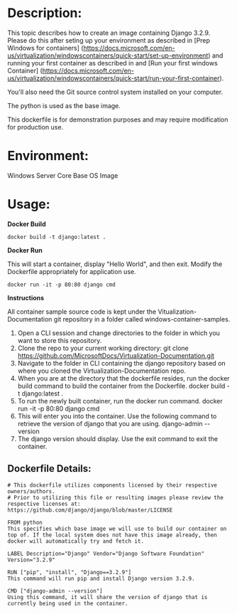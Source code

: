# Description:

This topic describes how to create an image containing Django 3.2.9. Please do this after seting up your environment as described in [Prep Windows for containers] (https://docs.microsoft.com/en-us/virtualization/windowscontainers/quick-start/set-up-environment) and running your first container as described in and [Run your first windows Container] (https://docs.microsoft.com/en-us/virtualization/windowscontainers/quick-start/run-your-first-container).

You'll also need the Git source control system installed on your computer.

The python is used as the base image.

This dockerfile is for demonstration purposes and may require modification for production use. 

# Environment:

Windows Server Core Base OS Image

# Usage:

**Docker Build**

```
docker build -t django:latest .
```

**Docker Run** 

This will start a container, display "Hello World", and then exit. Modify the Dockerfile appropriately for application use. 

```
docker run -it -p 80:80 django cmd
```

**Instructions**

All container sample source code is kept under the Vitualization-Documentation git repository in a folder called windows-container-samples.
1. Open a CLI session and change directories to the folder in which you want to store this repository. 
2. Clone the repo to your current working directory:
    git clone https://github.com/MicrosoftDocs/Virtualization-Documentation.git
3. Navigate to the folder in CLI containing the django repository based on where you cloned the Virtualization-Documentation repo.
4. When you are at the directory that the dockerfile resides, run the docker build command to build the container from the Dockerfile.
    docker build -t django:latest .
5. To run the newly built container, run the docker run command.
    docker run -it -p 80:80 django cmd
6. This will enter you into the container. Use the following command to retrieve the version of django that you are using.
    django-admin --version
7. The django version should display. Use the exit command to exit the container.

## Dockerfile Details:
```
# This dockerfile utilizes components licensed by their respective owners/authors.
# Prior to utilizing this file or resulting images please review the respective licenses at: https://github.com/django/django/blob/master/LICENSE

FROM python
This specifies which base image we will use to build our container on top of. If the local system does not have this image already, then docker will automatically try and fetch it. 

LABEL Description="Django" Vendor="Django Software Foundation" Version="3.2.9"

RUN ["pip", "install", "Django==3.2.9"]
This command will run pip and install Django version 3.2.9. 

CMD ["django-admin --version"]
Using this command, it will share the version of django that is currently being used in the container.
```


